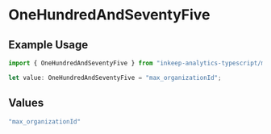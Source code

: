 # OneHundredAndSeventyFive

## Example Usage

```typescript
import { OneHundredAndSeventyFive } from "inkeep-analytics-typescript/models/operations";

let value: OneHundredAndSeventyFive = "max_organizationId";
```

## Values

```typescript
"max_organizationId"
```